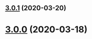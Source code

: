 ## [3.0.1](https://github.com/chimera-js/vue-chimera/compare/v3.0.0...v3.0.1) (2020-03-20)



# [3.0.0](https://github.com/chimera-js/vue-chimera/compare/v2.4.3...v3.0.0) (2020-03-18)




